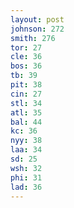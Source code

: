 ```yaml
---
layout: post
johnson: 272
smith: 276
tor: 27
cle: 36
bos: 36
tb: 39
pit: 38
cin: 27
stl: 34
atl: 35
bal: 44
kc: 36
nyy: 38
laa: 34
sd: 25
wsh: 32
phi: 31
lad: 36
---
```

